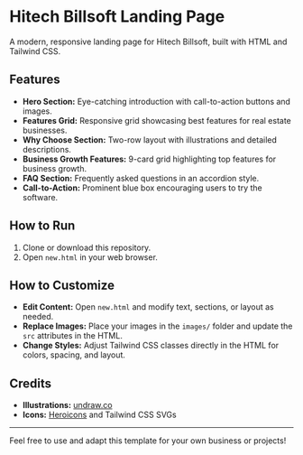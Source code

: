 # Hitech Billsoft Landing Page

A modern, responsive landing page for Hitech Billsoft, built with HTML and Tailwind CSS.

## Features
- **Hero Section:** Eye-catching introduction with call-to-action buttons and images.
- **Features Grid:** Responsive grid showcasing best features for real estate businesses.
- **Why Choose Section:** Two-row layout with illustrations and detailed descriptions.
- **Business Growth Features:** 9-card grid highlighting top features for business growth.
- **FAQ Section:** Frequently asked questions in an accordion style.
- **Call-to-Action:** Prominent blue box encouraging users to try the software.

## How to Run
1. Clone or download this repository.
2. Open `new.html` in your web browser.

## How to Customize
- **Edit Content:** Open `new.html` and modify text, sections, or layout as needed.
- **Replace Images:** Place your images in the `images/` folder and update the `src` attributes in the HTML.
- **Change Styles:** Adjust Tailwind CSS classes directly in the HTML for colors, spacing, and layout.

## Credits
- **Illustrations:** [undraw.co](https://undraw.co/)
- **Icons:** [Heroicons](https://heroicons.com/) and Tailwind CSS SVGs

---
Feel free to use and adapt this template for your own business or projects!
